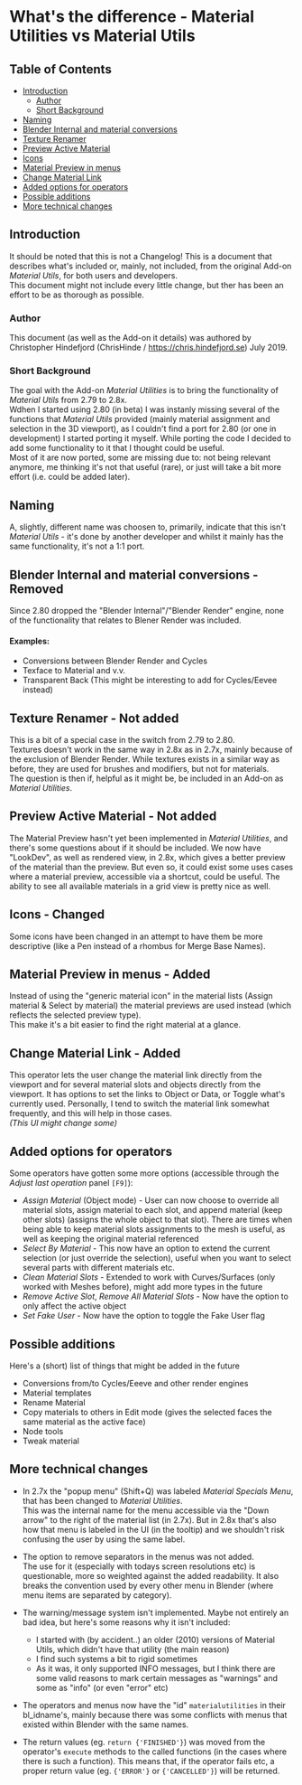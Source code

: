 # What's the difference - Material Utilities vs Material Utils

## Table of Contents

- [Introduction](#introduction)
  - [Author](#author)
  - [Short Background](#shortbackground)
- [Naming](#naming)
- [Blender Internal and material conversions](#blenderinternalandmaterialconversions)
- [Texture Renamer](#texturerenamer)
- [Preview Active Material](#previewactivematerial)
- [Icons](#icons)
- [Material Preview in menus](#materialpreviews)
- [Change Material Link](#changemateriallink)
- [Added options for operators](#addedoptionsforoperators)
- [Possible additions](#possibleadditions)
- [More technical changes](#moretechnicalchanges)

## Introduction

It should be noted that this is not a Changelog!
This is a document that describes what's included or, mainly, not included, from the original Add-on *Material Utils*,
for both users and developers.\
This document might not include every little change, but ther has been an effort to be as thorough as possible.

### Author

This document (as well as the Add-on it details) was authored by Christopher Hindefjord
(ChrisHinde / https://chris.hindefjord.se) July 2019.

### Short Background

The goal with the Add-on *Material Utilities* is to bring the functionality of *Material Utils* from 2.79 to 2.8x.\
Wdhen I started using 2.80 (in beta) I was instanly missing several of the functions that *Material Utils* provided
(mainly material assignment and selection in the 3D viewport), as I couldn't find a port for 2.80 (or one in development)
I started porting it myself. While porting the code I decided to add some functionality to it that I thought could be useful.\
Most of it are now ported, some are missing due to: not being relevant anymore, me thinking it's not that useful (rare),
or just will take a bit more effort (i.e. could be added later).

## Naming

A, slightly, different name was choosen to, primarily, indicate that this isn't *Material Utils* - it's done by another
developer and whilst it mainly has the same functionality, it's not a 1:1 port.

## Blender Internal and material conversions - Removed

Since 2.80 dropped the "Blender Internal"/"Blender Render" engine, none of the functionality that relates to Blener Render was included.

#### Examples:

- Conversions between Blender Render and Cycles
- Texface to Material and v.v.
- Transparent Back (This might be interesting to add for Cycles/Eevee instead)

## Texture Renamer - Not added

This is a bit of a special case in the switch from 2.79 to 2.80.\
Textures doesn't work in the same way in 2.8x as in 2.7x, mainly because of the exclusion of Blender Render.
While textures exists in a similar way as before, they are used for brushes and modifiers, but not for materials.\
The question is then if, helpful as it might be, be included in an Add-on as *Material Utilities*.

## Preview Active Material - Not added

The Material Preview hasn't yet been implemented in *Material Utilities*, and there's some questions about if it should be included.
We now have "LookDev", as well as rendered view, in 2.8x, which gives a better preview of the material than the preview.
But even so, it could exist some uses cases where a material preview, accessible via a shortcut, could be useful.
The ability to see all available materials in a grid view is pretty nice as well.

## Icons - Changed

Some icons have been changed in an attempt to have them be more descriptive (like a Pen instead of a rhombus for Merge Base Names).

## Material Preview in menus - Added

Instead of using the "generic material icon" in the material lists (Assign material & Select by material)
the material previews are used instead (which reflects the selected preview type).\
This make it's a bit easier to find the right material at a glance.

## Change Material Link - Added

This operator lets the user change the material link directly from the viewport and for several material slots and objects
directly from the viewport. It has options to set the links to Object or Data, or Toggle what's currently used.
Personally, I tend to switch the material link somewhat frequently, and this will help in those cases.\
*(This UI might change some)*

## Added options for operators

Some operators have gotten some more options (accessible through the *Adjust last operation* panel `[F9]`):

- *Assign Material* (Object mode) - User can now choose to override all material slots, assign material to each slot,
  and append material (keep other slots) (assigns the whole object to that slot). There are times when being able to
  keep material slots assignments to the mesh is useful, as well as keeping the original material referenced
- *Select By Material* - This now have an option to extend the current selection (or just override the selection),
  useful when you want to select several parts with different materials etc.
- *Clean Material Slots* - Extended to work with Curves/Surfaces (only worked with Meshes before), might add more types in the future
- *Remove Active Slot*, *Remove All Material Slots* - Now have the option to only affect the active object
- *Set Fake User* - Now have the option to toggle the Fake User flag

## Possible additions

Here's a (short) list of things that might be added in the future

- Conversions from/to Cycles/Eeeve and other render engines
- Material templates
- Rename Material
- Copy materials to others in Edit mode (gives the selected faces the same material as the active face)
- Node tools
- Tweak material

## More technical changes

- In 2.7x the "popup menu" (Shift+Q) was labeled *Material Specials Menu*, that has been changed to *Material Utilities*.\
  This was the internal name for the menu accessible via the "Down arrow" to the right of the material list (in 2.7x).
  But in 2.8x that's also how that menu is labeled in the UI (in the tooltip) and we shouldn't risk confusing the user
  by using the same label.

- The option to remove separators in the menus was not added.\
  The use for it (especially with todays screen resolutions etc) is questionable, more so weighted against the added
  readability. It also breaks the convention used by every other menu in Blender (where menu items are separated by category).

- The warning/message system isn't implemented. Maybe not entirely an bad idea, but here's some reasons why it isn't included:
  - I started with (by accident..) an older (2010) versions of Material Utils, which didn't have that utility (the main reason)
  - I find such systems a bit to rigid sometimes
  - As it was, it only supported INFO messages, but I think there are some valid reasons to mark certain messages
    as "warnings" and some as "info" (or even "error" etc)

- The operators and menus now have the "id" `materialutilities` in their bl_idname's,
  mainly because there was some conflicts with menus that existed within Blender with the same names.

- The return values (eg. `return {'FINISHED'}`) was moved from the operator's `execute` methods to the called functions
  (in the cases where there is such a function). This means that, if the operator fails etc, a proper return value
  (eg. `{'ERROR'}` or `{'CANCELLED'}`) will be returned.
